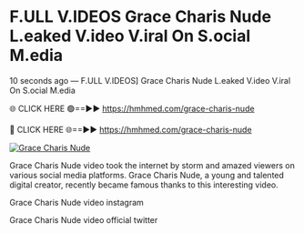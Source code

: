 # F.ULL V.IDEOS Grace Charis Nude L.eaked V.ideo V.iral On S.ocial M.edia

10 seconds ago — F.ULL V.IDEOS] Grace Charis Nude L.eaked V.ideo V.iral On S.ocial M.edia

🌐 CLICK HERE 🟢==►► https://hmhmed.com/grace-charis-nude

🔴 CLICK HERE 🌐==►► https://hmhmed.com/grace-charis-nude

[![Grace Charis Nude](https://i.imgur.com/dJHk4Zq.gif)](https://hmhmed.com/grace-charis-nude)

Grace Charis Nude video took the internet by storm and amazed viewers on various social media platforms. Grace Charis Nude, a young and talented digital creator, recently became famous thanks to this interesting video.

Grace Charis Nude video instagram

Grace Charis Nude video official twitter